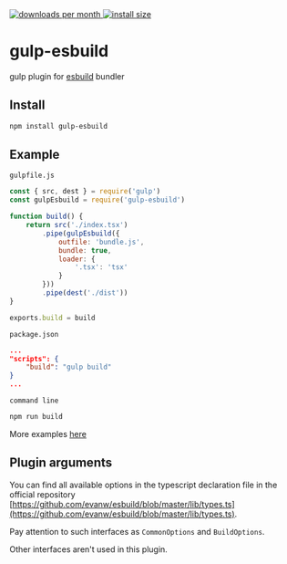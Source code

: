 <a href="https://npmcharts.com/compare/gulp-esbuild?minimal=true">
    <img src="https://img.shields.io/npm/dm/gulp-esbuild.svg" alt="downloads per month" />
</a>
<a href="https://packagephobia.com/result?p=gulp-esbuild">
    <img src="https://badgen.net/packagephobia/install/gulp-esbuild" alt="install size" />
</a>

# gulp-esbuild

gulp plugin for [esbuild](https://github.com/evanw/esbuild) bundler

## Install
```bash
npm install gulp-esbuild
```

## Example

`gulpfile.js`
```js
const { src, dest } = require('gulp')
const gulpEsbuild = require('gulp-esbuild')

function build() {
    return src('./index.tsx')
        .pipe(gulpEsbuild({
            outfile: 'bundle.js',
            bundle: true,
            loader: {
                '.tsx': 'tsx'
            }
        }))
        .pipe(dest('./dist'))
}

exports.build = build
```
`package.json`
```json
...
"scripts": {
    "build": "gulp build"
}
...
```
`command line`
```bash
npm run build
```

More examples [here](https://github.com/ym-project/gulp-esbuild/tree/master/examples)

## Plugin arguments

You can find all available options in the typescript declaration file in the official repository [https://github.com/evanw/esbuild/blob/master/lib/types.ts](https://github.com/evanw/esbuild/blob/master/lib/types.ts).

Pay attention to such interfaces as `CommonOptions` and `BuildOptions`.

Other interfaces aren't used in this plugin.
